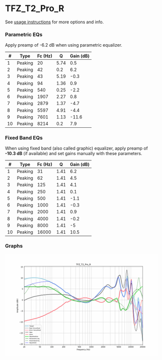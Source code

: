 # TFZ_T2_Pro_R
See [usage instructions](https://github.com/jaakkopasanen/AutoEq#usage) for more options and info.

### Parametric EQs
Apply preamp of -6.2 dB when using parametric equalizer.

|   # | Type    |   Fc (Hz) |    Q |   Gain (dB) |
|-----|---------|-----------|------|-------------|
|   1 | Peaking |        20 | 5.74 |         0.5 |
|   2 | Peaking |        42 | 0.2  |         6.2 |
|   3 | Peaking |        43 | 5.19 |        -0.3 |
|   4 | Peaking |        94 | 1.36 |         0.9 |
|   5 | Peaking |       540 | 0.25 |        -2.2 |
|   6 | Peaking |      1907 | 2.27 |         0.8 |
|   7 | Peaking |      2879 | 1.37 |        -4.7 |
|   8 | Peaking |      5597 | 4.91 |        -4.4 |
|   9 | Peaking |      7601 | 1.13 |       -11.6 |
|  10 | Peaking |      8214 | 0.2  |         7.9 |

### Fixed Band EQs
When using fixed band (also called graphic) equalizer, apply preamp of **-10.3 dB** (if available) and set gains manually with these parameters.

|   # | Type    |   Fc (Hz) |    Q |   Gain (dB) |
|-----|---------|-----------|------|-------------|
|   1 | Peaking |        31 | 1.41 |         6.2 |
|   2 | Peaking |        62 | 1.41 |         4.5 |
|   3 | Peaking |       125 | 1.41 |         4.1 |
|   4 | Peaking |       250 | 1.41 |         0.1 |
|   5 | Peaking |       500 | 1.41 |        -1.1 |
|   6 | Peaking |      1000 | 1.41 |        -0.3 |
|   7 | Peaking |      2000 | 1.41 |         0.9 |
|   8 | Peaking |      4000 | 1.41 |        -0.2 |
|   9 | Peaking |      8000 | 1.41 |        -5   |
|  10 | Peaking |     16000 | 1.41 |        10.5 |

### Graphs
![](./TFZ_T2_Pro_R.png)
